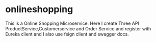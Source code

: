 # onlineshopping
This is a Online Shopping Microservice. Here I create Three API ProductService,Customerservice and Order Service and register with Eureka client and I also use feign client and swagger docs.
